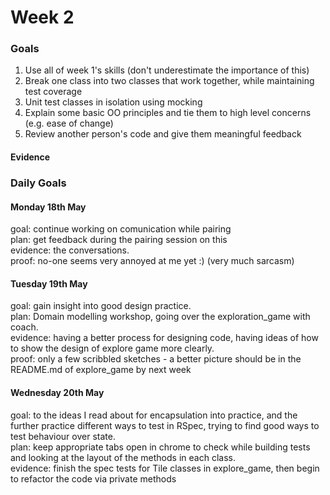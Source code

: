 # Week 2
### Goals

1. Use all of week 1's skills (don't underestimate the importance of this)
2. Break one class into two classes that work together, while maintaining test coverage
3. Unit test classes in isolation using mocking
4. Explain some basic OO principles and tie them to high level concerns (e.g. ease of change)
5. Review another person's code and give them meaningful feedback

#### Evidence

### Daily Goals

#### Monday 18th May

goal: continue working on comunication while pairing <br/>
plan: get feedback during the pairing session on this <br/>
evidence: the conversations. <br/>
proof: no-one seems very annoyed at me yet :) (very much sarcasm)

#### Tuesday 19th May

goal: gain insight into good design practice. <br/>
plan: Domain modelling workshop, going over the exploration_game with coach. <br/>
evidence: having a better process for designing code, having ideas of how to show the design of explore game more clearly. <br/>
proof: only a few scribbled sketches - a better picture should be in the README.md of explore_game by next week

#### Wednesday 20th May

goal: to the ideas I read about for encapsulation into practice, and the further practice different ways to test in RSpec, trying to find good ways to test behaviour over state. <br/>
plan: keep appropriate tabs open in chrome to check while building tests and looking at the layout of the methods in each class. <br/>
evidence: finish the spec tests for Tile classes in explore_game, then begin to refactor the code via private methods
